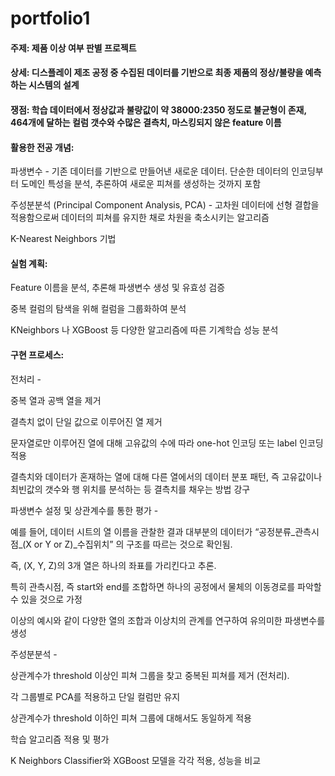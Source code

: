 # portfolio1

#### 주제: 제품 이상 여부 판별 프로젝트

#### 상세: 디스플레이 제조 공정 중 수집된 데이터를 기반으로 최종 제품의 정상/불량을 예측하는 시스템의 설계

#### 쟁점: 학습 데이터에서 정상값과 불량값이 약 38000:2350 정도로 불균형이 존재, 464개에 달하는 컬럼 갯수와 수많은 결측치, 마스킹되지 않은 feature 이름

#### 활용한 전공 개념: 

파생변수 - 기존 데이터를 기반으로 만들어낸 새로운 데이터. 단순한 데이터의 인코딩부터 도메인 특성을 분석, 추론하여 새로운 피쳐를 생성하는 것까지 포함

주성분분석 (Principal Component Analysis, PCA) - 고차원 데이터에 선형 결합을 적용함으로써 데이터의 피쳐를 유지한 채로 차원을 축소시키는 알고리즘

K-Nearest Neighbors 기법

#### 실험 계획:

Feature 이름을 분석, 추론해 파생변수 생성 및 유효성 검증

중복 컬럼의 탐색을 위해 컬럼을 그룹화하여 분석

KNeighbors 나 XGBoost 등 다양한 알고리즘에 따른 기계학습 성능 분석


#### 구현 프로세스:

전처리 - 

중복 열과 공백 열을 제거

결측치 없이 단일 값으로 이루어진 열 제거

문자열로만 이루어진 열에 대해 고유값의 수에 따라 one-hot 인코딩 또는 label 인코딩 적용

결측치와 데이터가 혼재하는 열에 대해 다른 열에서의 데이터 분포 패턴, 즉 고유값이나 최빈값의 갯수와 행 위치를 분석하는 등 결측치를 채우는 방법 강구


파생변수 설정 및 상관계수를 통한 평가 - 

예를 들어, 데이터 시트의 열 이름을 관찰한 결과 대부분의 데이터가 “공정분류_관측시점_(X or Y or Z)_수집위치” 의 구조를 따르는 것으로 확인됨. 

즉, (X, Y, Z)의 3개 열은 하나의 좌표를 가리킨다고 추론. 

특히 관측시점, 즉 start와 end를 조합하면 하나의 공정에서 물체의 이동경로를 파악할 수 있을 것으로 가정

이상의 예시와 같이 다양한 열의 조합과 이상치의 관계를 연구하여 유의미한 파생변수를 생성


주성분분석 - 

상관계수가 threshold 이상인 피쳐 그룹을 찾고 중복된 피쳐를 제거 (전처리). 

각 그룹별로 PCA를 적용하고 단일 컬럼만 유지

상관계수가 threshold 이하인 피쳐 그룹에 대해서도 동일하게 적용


학습 알고리즘 적용 및 평가

K Neighbors Classifier와 XGBoost 모델을 각각 적용, 성능을 비교


